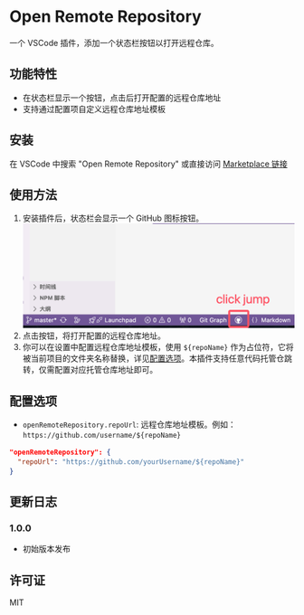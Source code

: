 # Open Remote Repository

一个 VSCode 插件，添加一个状态栏按钮以打开远程仓库。

## 功能特性

- 在状态栏显示一个按钮，点击后打开配置的远程仓库地址
- 支持通过配置项自定义远程仓库地址模板

## 安装

在 VSCode 中搜索 "Open Remote Repository" 或直接访问 [Marketplace 链接](https://marketplace.visualstudio.com/)

## 使用方法

1. 安装插件后，状态栏会显示一个 GitHub 图标按钮。
   ![使用指南](./resources/screenshots/guides1.png)
2. 点击按钮，将打开配置的远程仓库地址。
3. 你可以在设置中配置远程仓库地址模板，使用 `${repoName}` 作为占位符，它将被当前项目的文件夹名称替换，详见[配置选项](#配置选项)。本插件支持任意代码托管仓跳转，仅需配置对应托管仓库地址即可。

## <a id="配置选项">配置选项</a>

- `openRemoteRepository.repoUrl`: 远程仓库地址模板。例如：`https://github.com/username/${repoName}`

```json
"openRemoteRepository": {
  "repoUrl": "https://github.com/yourUsername/${repoName}"
}
```

## 更新日志

### 1.0.0

- 初始版本发布

## 许可证

MIT
